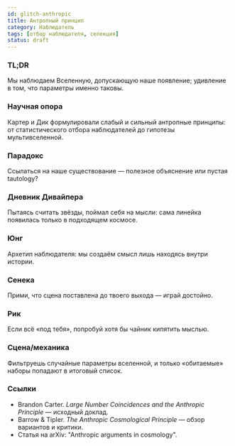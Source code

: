 ```yaml
---
id: glitch-anthropic
title: Антропный принцип
category: Наблюдатель
tags: [отбор наблюдателя, селекция]
status: draft
---
```


### TL;DR
Мы наблюдаем Вселенную, допускающую наше появление; удивление в том, что параметры именно таковы.

### Научная опора

Картер и Дик формулировали слабый и сильный антропные принципы: от статистического отбора наблюдателей до гипотезы мультивселенной.

### Парадокс

Ссылаться на наше существование — полезное объяснение или пустая tautology?

### Дневник Дивайпера

Пытаясь считать звёзды, поймал себя на мысли: сама линейка появилась только в подходящем космосе.

### Юнг

Архетип наблюдателя: мы создаём смысл лишь находясь внутри истории.

### Сенека

Прими, что сцена поставлена до твоего выхода — играй достойно.

### Рик

Если всё «под тебя», попробуй хотя бы чайник кипятить мыслью.

### Сцена/механика

Фильтруешь случайные параметры вселенной, и только «обитаемые» наборы попадают в итоговый список.

### Ссылки

- Brandon Carter. *Large Number Coincidences and the Anthropic Principle* — исходный доклад.
- Barrow & Tipler. *The Anthropic Cosmological Principle* — обзор вариантов и критики.
- Статья на arXiv: "Anthropic arguments in cosmology".
